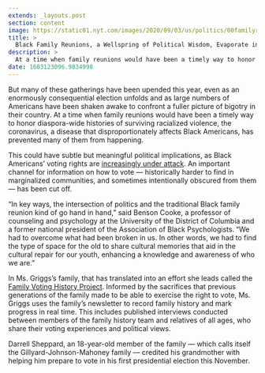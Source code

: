 ```yaml
--- 
extends: _layouts.post 
section: content 
image: https://static01.nyt.com/images/2020/09/03/us/politics/00familyreunions1/merlin_175364280_d1cd8aa6-4444-4030-aa7b-cf9210ce0ad4-facebookJumbo.jpg 
title: > 
  Black Family Reunions, a Wellspring of Political Wisdom, Evaporate in 2020 
description: > 
  At a time when family reunions would have been a timely way to honor diaspora-wide histories of surviving racialized violence, the coronavirus, a disease that disproportionately affects Black Americans, has prevented many of them from happening.This could have subtle but meaningful political implications, as Black Americans’ voting rights are increasingly under attack.Informed by the sacrifices that previous generations of the family made to be able to exercise the right to vote, Ms. Griggs uses the family’s newsletter to record family history and mark progress in real time.This includes published interviews conducted between members of the family history team and relatives of all ages, who share their voting experiences and political views.Darrell Sheppard, an 18-year-old member of the family — which calls itself the Gillyard-Johnson-Mahoney family — credited his grandmother with helping him prepare to vote in his first presidential election this November. 
date: 1603123096.9834998 
--- 
```

<div><p class="css-158dogj evys1bk0">But many of these gatherings have been upended this year, even as an enormously consequential election unfolds and as large numbers of Americans have been shaken awake to confront a fuller picture of bigotry in their country. At a time when family reunions would have been a timely way to honor diaspora-wide histories of surviving racialized violence, the coronavirus, a disease that disproportionately affects Black Americans, has prevented many of them from happening.</p><p class="css-158dogj evys1bk0">This could have subtle but meaningful political implications, as Black Americans&#8217; voting rights are <a class="css-1g7m0tk" href="https://www.nytimes.com/2020/09/27/us/elections/voting-rights-georgia.html" title="">increasingly under attack</a>. An important channel for information on how to vote &#8212; historically harder to find in marginalized communities, and sometimes intentionally obscured from them &#8212; has been cut off.</p><p class="css-158dogj evys1bk0">&#8220;In key ways, the intersection of politics and the traditional Black family reunion kind of go hand in hand,&#8221; said Benson Cooke, a professor of counseling and psychology at the University of the District of Columbia and a former national president of the Association of Black Psychologists.<strong class="css-8qgvsz ebyp5n10"> </strong>&#8220;We had to overcome what had been broken in us. In other words, we had to find the type of space for the old to share cultural memories that aid in the cultural repair for our youth, enhancing a knowledge and awareness of who we are.&#8221;</p><p class="css-158dogj evys1bk0">In Ms. Griggs&#8217;s family, that has translated into an effort she leads called the <a class="css-1g7m0tk" href="https://gillyard-johnson-mahoney.com/clients/62114/File/JUL2020FAMILYMATTERS(Rev6)(1).pdf" title="" rel="noopener noreferrer" target="_blank">Family Voting History Project</a>. Informed by the sacrifices that previous generations of the family made to be able to exercise the right to vote, Ms. Griggs uses the family&#8217;s newsletter to record family history and mark progress in real time. This includes published interviews conducted between members of the family history team and relatives of all ages, who share their voting experiences and political views.</p><p class="css-158dogj evys1bk0">Darrell Sheppard, an 18-year-old member of the family &#8212; which calls itself the Gillyard-Johnson-Mahoney family &#8212; credited his grandmother with helping him prepare to vote in his first presidential election this November.</p></div>